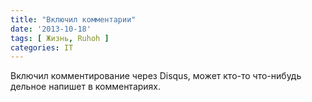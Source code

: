 ```yaml
---
title: "Включил комментарии"
date: '2013-10-18'
tags: [ Жизнь, Ruhoh ]
categories: IT
---
```

Включил комментирование через Disqus, может кто-то
что-нибудь дельное напишет в комментариях.
